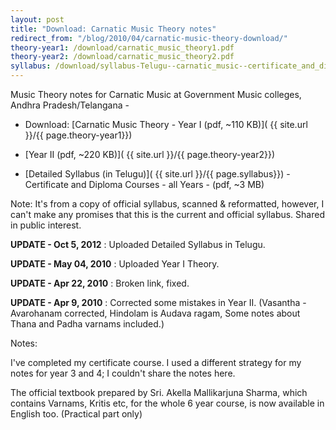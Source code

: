 ```yaml
---
layout: post
title: "Download: Carnatic Music Theory notes"
redirect_from: "/blog/2010/04/carnatic-music-theory-download/"
theory-year1: /download/carnatic_music_theory1.pdf
theory-year2: /download/carnatic_music_theory2.pdf  
syllabus: /download/syllabus-Telugu--carnatic_music--certificate_and_diploma--all_years.pdf  
---
```



Music Theory notes for Carnatic Music at Government Music colleges, Andhra Pradesh/Telangana -

* Download: [Carnatic Music Theory - Year I (pdf, ~110 KB)]( {{ site.url }}/{{ page.theory-year1}})

* [Year II (pdf, ~220 KB)]( {{ site.url }}/{{ page.theory-year2}})

* [Detailed Syllabus (in Telugu)]( {{ site.url }}/{{ page.syllabus}}) - Certificate and Diploma Courses - all Years - (pdf, ~3 MB)
<!--more-->

Note: It's from a copy of official syllabus, scanned & reformatted, however, I can't make any promises that this is the current and official syllabus. Shared in public interest.  

**UPDATE - Oct 5, 2012** : Uploaded Detailed Syllabus in Telugu.

**UPDATE - May 04, 2010** : Uploaded Year I Theory.

**UPDATE - Apr 22, 2010** : Broken link, fixed.

**UPDATE - Apr 9, 2010** : Corrected some mistakes in Year II.  (Vasantha - Avarohanam corrected, Hindolam is Audava ragam, Some notes about Thana and Padha varnams included.)

Notes:

I've completed my certificate course. I used a different strategy for my notes for year 3 and 4; I couldn't share the notes here. 

The official textbook prepared by Sri. Akella Mallikarjuna Sharma, which contains Varnams, Kritis etc, for the whole 6 year course, is now available in English too. (Practical part only)


